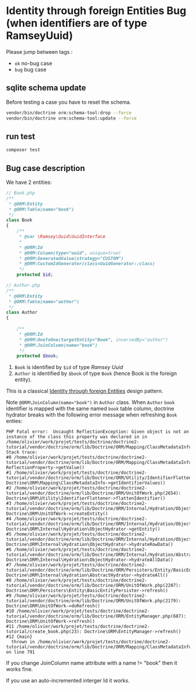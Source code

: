 # Identity through foreign Entities Bug (when identifiers are of type RamseyUuid)

Please jump between tags :

 - `ok` no-bug case
 - `bug` bug case 

## sqlite schema update

Before testing a case you have to reset the schema.

``` bash
vendor/bin/doctrine orm:schema-tool:drop --force
vendor/bin/doctrine orm:schema-tool:update --force
```

## run test

```bash
composer test
```

## Bug case description


We have 2 entities:

```php 
// Book.php
/**
 * @ORM\Entity 
 * @ORM\Table(name="book")
 */
class Book
{
    /**
     * @var \Ramsey\Uuid\UuidInterface
     *
     * @ORM\Id
     * @ORM\Column(type="uuid", unique=true)
     * @ORM\GeneratedValue(strategy="CUSTOM")
     * @ORM\CustomIdGenerator(class=UuidGenerator::class)
     */
    protected $id;
```

```php
// Author.php
/**
 * @ORM\Entity 
 * @ORM\Table(name="author")
 */
class Author
{  
 
    /**
     * @ORM\Id
     * @ORM\OneToOne(targetEntity="Book", inversedBy="author")
     * @ORM\JoinColumn(name="book")  
     */
    protected $book;

```

1. `Book` is identified by `$id` of type *Ramsey Uuid*
2.  `Author` is identified by `$book` of type `Book` (hence Book is the foreign entity).    

This is a classical [Identity through foreign Entities](https://www.doctrine-project.org/projects/doctrine-orm/en/2.10/tutorials/composite-primary-keys.html#identity-through-foreign-entities) design pattern.


Note `@ORM\JoinColumn(name="book")` in `Author` class.
When `Author` `book` identifier is mapped with the same named `book` table column, doctrine hydrator breaks with the following error message when refreshing `Book` enties:

```
PHP Fatal error:  Uncaught ReflectionException: Given object is not an instance of the class this property was declared in in /home/olivier/work/projet/tests/doctrine/doctrine2-tutorial/vendor/doctrine/orm/lib/Doctrine/ORM/Mapping/ClassMetadataInfo.php:791
Stack trace:
#0 /home/olivier/work/projet/tests/doctrine/doctrine2-tutorial/vendor/doctrine/orm/lib/Doctrine/ORM/Mapping/ClassMetadataInfo.php(791): ReflectionProperty->getValue()
#1 /home/olivier/work/projet/tests/doctrine/doctrine2-tutorial/vendor/doctrine/orm/lib/Doctrine/ORM/Utility/IdentifierFlattener.php(66): Doctrine\ORM\Mapping\ClassMetadataInfo->getIdentifierValues()
#2 /home/olivier/work/projet/tests/doctrine/doctrine2-tutorial/vendor/doctrine/orm/lib/Doctrine/ORM/UnitOfWork.php(2654): Doctrine\ORM\Utility\IdentifierFlattener->flattenIdentifier()
#3 /home/olivier/work/projet/tests/doctrine/doctrine2-tutorial/vendor/doctrine/orm/lib/Doctrine/ORM/Internal/Hydration/ObjectHydrator.php(255): Doctrine\ORM\UnitOfWork->createEntity()
#4 /home/olivier/work/projet/tests/doctrine/doctrine2-tutorial/vendor/doctrine/orm/lib/Doctrine/ORM/Internal/Hydration/ObjectHydrator.php(422): Doctrine\ORM\Internal\Hydration\ObjectHydrator->getEntity()
#5 /home/olivier/work/projet/tests/doctrine/doctrine2-tutorial/vendor/doctrine/orm/lib/Doctrine/ORM/Internal/Hydration/ObjectHydrator.php(143): Doctrine\ORM\Internal\Hydration\ObjectHydrator->hydrateRowData()
#6 /home/olivier/work/projet/tests/doctrine/doctrine2-tutorial/vendor/doctrine/orm/lib/Doctrine/ORM/Internal/Hydration/AbstractHydrator.php(268): Doctrine\ORM\Internal\Hydration\ObjectHydrator->hydrateAllData()
#7 /home/olivier/work/projet/tests/doctrine/doctrine2-tutorial/vendor/doctrine/orm/lib/Doctrine/ORM/Persisters/Entity/BasicEntityPersister.php(808): Doctrine\ORM\Internal\Hydration\AbstractHydrator->hydrateAll()
#8 /home/olivier/work/projet/tests/doctrine/doctrine2-tutorial/vendor/doctrine/orm/lib/Doctrine/ORM/UnitOfWork.php(2207): Doctrine\ORM\Persisters\Entity\BasicEntityPersister->refresh()
#9 /home/olivier/work/projet/tests/doctrine/doctrine2-tutorial/vendor/doctrine/orm/lib/Doctrine/ORM/UnitOfWork.php(2179): Doctrine\ORM\UnitOfWork->doRefresh()
#10 /home/olivier/work/projet/tests/doctrine/doctrine2-tutorial/vendor/doctrine/orm/lib/Doctrine/ORM/EntityManager.php(687): Doctrine\ORM\UnitOfWork->refresh()
#11 /home/olivier/work/projet/tests/doctrine/doctrine2-tutorial/create_book.php(23): Doctrine\ORM\EntityManager->refresh()
#12 {main}
  thrown in /home/olivier/work/projet/tests/doctrine/doctrine2-tutorial/vendor/doctrine/orm/lib/Doctrine/ORM/Mapping/ClassMetadataInfo.php on line 791
```

If you change JoinColumn name attribute with a name != "book" then it works fine. 

If you use an auto-incremented interger Id it works. 


